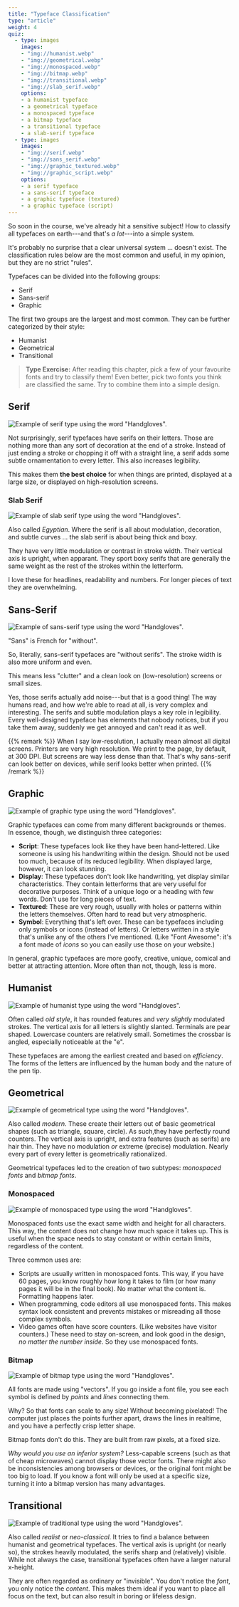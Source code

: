 ```yaml
---
title: "Typeface Classification"
type: "article"
weight: 4
quiz:
  - type: images
    images:
    - "img://humanist.webp"
    - "img://geometrical.webp"
    - "img://monospaced.webp"
    - "img://bitmap.webp"
    - "img://transitional.webp"
    - "img://slab_serif.webp"
    options:
    - a humanist typeface
    - a geometrical typeface
    - a monospaced typeface
    - a bitmap typeface
    - a transitional typeface
    - a slab-serif typeface
  - type: images
    images:
    - "img://serif.webp"
    - "img://sans_serif.webp"
    - "img://graphic_textured.webp"
    - "img://graphic_script.webp"
    options:
    - a serif typeface
    - a sans-serif typeface
    - a graphic typeface (textured)
    - a graphic typeface (script)
---
```


So soon in the course, we've already hit a sensitive subject! How to classify all typefaces on earth---and that's *a lot*---into a simple system. 

It's probably no surprise that a clear universal system ... doesn't exist. The classification rules below are the most common and useful, in my opinion, but they are no strict "rules".

Typefaces can be divided into the following groups: 

* Serif
* Sans-serif
* Graphic 

The first two groups are the largest and most common. They can be further categorized by their style: 

* Humanist
* Geometrical
* Transitional

> **Type Exercise:** After reading this chapter, pick a few of your favourite fonts and try to classify them! Even better, pick two fonts you think are classified the same. Try to combine them into a simple design.

## Serif

![Example of serif type using the word "Handgloves".](TypographySerifTypefaces.webp)

Not surprisingly, serif typefaces have serifs on their letters. Those are nothing more than any sort of decoration at the end of a stroke. Instead of just ending a stroke or chopping it off with a straight line, a serif adds some subtle ornamentation to every letter. This also increases legibility.

This makes them **the best choice** for when things are printed, displayed at a large size, or displayed on high-resolution screens.

### Slab Serif

![Example of slab serif type using the word "Handgloves".](TypographySlabSerif.webp)

Also called *Egyptian*. Where the serif is all about modulation, decoration, and subtle curves ... the slab serif is about being thick and boxy.

They have very little modulation or contrast in stroke width. Their vertical axis is upright, when apparant. They sport boxy serifs that are generally the same weight as the rest of the strokes within the letterform.

I love these for headlines, readability and numbers. For longer pieces of text they are overwhelming.

## Sans-Serif

![Example of sans-serif type using the word "Handgloves".](TypographySansSerifTypefaces.webp)

"Sans" is French for "without".

So, literally, sans-serif typefaces are "without serifs". The stroke width is also more uniform and even.

This means less "clutter" and a clean look on (low-resolution) screens or small sizes. 

Yes, those serifs actually add noise---but that is a good thing! The way humans read, and how we're able to read at all, is very complex and interesting. The serifs and subtle modulation plays a key role in legibility. Every well-designed typeface has elements that nobody notices, but if you take them away, suddenly we get annoyed and can't read it as well.

{{% remark %}}
When I say low-resolution, I actually mean almost all digital screens. Printers are very high resolution. We print to the page, by default, at 300 DPI. But screens are way less dense than that. That's why sans-serif can look better on devices, while serif looks better when printed.
{{% /remark %}}

## Graphic

![Example of graphic type using the word "Handgloves".](TypographyGraphicTypefaces.webp)

Graphic typefaces can come from many different backgrounds or themes. In essence, though, we distinguish three categories:

-   **Script**: These typefaces look like they have been hand-lettered. Like someone is using his handwriting within the design. Should not be used too much, because of its reduced legibility. When displayed large, however, it can look stunning.
-   **Display**: These typefaces don't look like handwriting, yet display similar characteristics. They contain letterforms that are very useful for decorative purposes. Think of a unique logo or a heading with few words. Don't use for long pieces of text.
-   **Textured**: These are very rough, usually with holes or patterns within the letters themselves. Often hard to read but very atmospheric.
-   **Symbol**: Everything that's left over. These can be typefaces including only symbols or icons (instead of letters). Or letters written in a style that's unlike any of the others I've mentioned. (Like "Font Awesome": it's a font made of _icons_ so you can easily use those on your website.)

In general, graphic typefaces are more goofy, creative, unique, comical and better at attracting attention. More often than not, though, less is more.

## Humanist

![Example of humanist type using the word "Handgloves".](TypographyHumanist.webp)

Often called *old style*, it has rounded features and _very slightly_ modulated strokes. The vertical axis for all letters is slightly slanted. Terminals are pear shaped. Lowercase counters are relatively small. Sometimes the crossbar is angled, especially noticeable at the "e".

These typefaces are among the earliest created and based on *efficiency*. The forms of the letters are influenced by the human body and the nature of the pen tip.

## Geometrical

![Example of geometrical type using the word "Handgloves".](TypographyGeometrical.webp)

Also called *modern*. These create their letters out of basic geometrical shapes (such as triangle, square, circle). As such,they have perfectly round counters. The vertical axis is upright, and extra features (such as serifs) are hair thin. They have no modulation *or* extreme (precise) modulation. Nearly every part of every letter is geometrically rationalized.

Geometrical typefaces led to the creation of two subtypes: *monospaced fonts* and *bitmap fonts*.

### Monospaced

![Example of monospaced type using the word "Handgloves".](TypographyMonospaced.webp)

Monospaced fonts use the exact same width and height for all characters. This way, the content does not change how much space it takes up. This is useful when the space needs to stay constant or within certain limits, regardless of the content.

Three common uses are:

* Scripts are usually written in monospaced fonts. This way, if you have 60 pages, you know roughly how long it takes to film (or how many pages it will be in the final book). No matter what the content is. Formatting happens later.
* When programming, code editors all use monospaced fonts. This makes syntax look consistent and prevents mistakes or misreading all those complex symbols. 
* Video games often have score counters. (Like websites have visitor counters.) These need to stay on-screen, and look good in the design, *no matter the number inside*. So they use monospaced fonts.

### Bitmap

![Example of bitmap type using the word "Handgloves".](TypographyBitmap.webp)

All fonts are made using "vectors". If you go inside a font file, you see each symbol is defined by _points_ and _lines_ connecting them.

Why? So that fonts can scale to any size! Without becoming pixelated! The computer just places the points further apart, draws the lines in realtime, and you have a perfectly crisp letter shape.

Bitmap fonts don't do this. They are built from raw pixels, at a fixed size.

_Why would you use an inferior system?_ Less-capable screens (such as that of cheap microwaves) cannot display those vector fonts. There might also be inconsistencies among browsers or devices, or the original font might be too big to load. If you know a font will only be used at a specific size, turning it into a bitmap version has many advantages.

## Transitional

![Example of traditional type using the word "Handgloves".](TypographyTransitional.webp)

Also called *realist* or *neo-classical*. It tries to find a balance between humanist and geometrical typefaces. The vertical axis is upright (or nearly so), the strokes heavily modulated, the serifs sharp and (relatively) visible. While not always the case, transitional typefaces often have a larger natural x-height.

They are often regarded as ordinary or "invisible". You don't notice the _font_, you only notice the _content_. This makes them ideal if you want to place all focus on the text, but can also result in boring or lifeless design.

